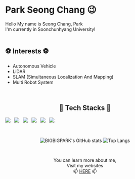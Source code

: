 # Park Seong Chang 😉
Hello My name is Seong Chang, Park<br/>
I'm currently in Soonchunhyang University!
<br/><br/>

## ⚽ Interests ⚽
- Autonomous Vehicle
- LiDAR
- SLAM (Simultaneous Localization And Mapping)
- Multi Robot System
<br/>  

<div align="center">
  
## 🔑 Tech Stacks 🔑
<!-- <img src="https://img.shields.io/badge/쓰고자하는_텍스트-컬러코드?style=flat-square&logo=simpleicons에서_아이콘이름&logoColor=white"/></a>&nbsp  -->
<p align="left">
  <a><img src="https://img.shields.io/badge/C-A8B9CCC?style=flat-square&logo=C&logoColor=white"/></a> &nbsp
  <a><img src="https://img.shields.io/badge/C++-00599C?style=flat-square&logo=c%2B%2B&logoColor=white"/></a> &nbsp
  <a><img src="https://img.shields.io/badge/Python-3776AB?style=flat-square&logo=Python&logoColor=white"/></a> &nbsp
  <a><img src="https://img.shields.io/badge/ROS-22314E?style=flat-square&logo=ROS&logoColor=white"/></a> &nbsp
  <a><img src="https://img.shields.io/badge/LabVIEW-FFDB00?style=flat-square&logo=LabVIEW&logoColor=white"/></a> &nbsp
  <a><img src="https://img.shields.io/badge/Markdown-000000?style=flat-square&logo=Markdown&logoColor=white"/></a> &nbsp
</p>  
<br/>  

![BIGBIGPARK's GitHub stats](https://github-readme-stats.vercel.app/api?username=bigbigpark&show_icons=true&theme=highcontrast) ![Top Langs](https://github-readme-stats.vercel.app/api/top-langs/?username=bigbigpark&layout=Demo&theme=highcontrast)

<br/>

You can learn more about me, <br>
Visit my websites <br/>
📫 [HERE](https://bigbigpark.github.io) 📫
  
</div>

<!--
**bigbigpark/bigbigpark** is a ✨ _special_ ✨ repository because its `README.md` (this file) appears on your GitHub profile.

Here are some ideas to get you started:

- 🔭 I’m currently working on ...
- 🌱 I’m currently learning ...
- 👯 I’m looking to collaborate on ...
- 🤔 I’m looking for help with ...
- 💬 Ask me about ...
- 📫 How to reach me: ...
- 😄 Pronouns: ...
- ⚡ Fun fact: ...
-->
